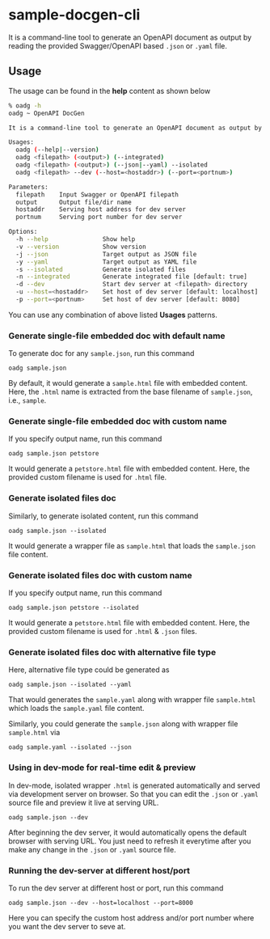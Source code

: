# sample-docgen-cli
It is a command-line tool to generate an OpenAPI document as output by reading the provided Swagger/OpenAPI based `.json` or `.yaml` file. 

## Usage

The usage can be found in the **help** content as shown below

```bash
% oadg -h                     
oadg ~ OpenAPI DocGen

It is a command-line tool to generate an OpenAPI document as output by reading the provided Swagger/OpenAPI based '.json' or '.yaml' file.

Usages:
  oadg (--help|--version)
  oadg <filepath> (<output>) (--integrated)
  oadg <filepath> (<output>) (--json|--yaml) --isolated
  oadg <filepath> --dev (--host=<hostaddr>) (--port=<portnum>)

Parameters:
  filepath    Input Swagger or OpenAPI filepath
  output      Output file/dir name
  hostaddr    Serving host address for dev server
  portnum     Serving port number for dev server

Options:
  -h --help               Show help
  -v --version            Show version
  -j --json               Target output as JSON file
  -y --yaml               Target output as YAML file
  -s --isolated           Generate isolated files
  -n --integrated         Generate integrated file [default: true]
  -d --dev                Start dev server at <filepath> directory
  -u --host=<hostaddr>    Set host of dev server [default: localhost]
  -p --port=<portnum>     Set host of dev server [default: 8080]

```

You can use any combination of above listed **Usages** patterns.

### Generate single-file embedded doc with default name 

To generate doc for any `sample.json`, run this command

```shell
oadg sample.json

```

By default, it would generate a `sample.html` file with embedded content. Here, the `.html` name is extracted from the base filename of `sample.json`, i.e., `sample`. 

### Generate single-file embedded doc with custom name

If you specify output name, run this command

```shell
oadg sample.json petstore

```

It would generate a `petstore.html` file with embedded content. Here, the provided custom filename is used for `.html` file.

### Generate isolated files doc

Similarly, to generate isolated content, run this command

```shell
oadg sample.json --isolated
```

It would generate a wrapper file as `sample.html` that loads the `sample.json` file content.

### Generate isolated files doc with custom name

If you specify output name, run this command

```shell
oadg sample.json petstore --isolated

```

It would generate a `petstore.html` file with embedded content. Here, the provided custom filename is used for `.html` & `.json` files.

### Generate isolated files doc with alternative file type

Here, alternative file type could be generated as

```shell
oadg sample.json --isolated --yaml
```

That would generates the `sample.yaml` along with wrapper file `sample.html` which loads the `sample.yaml` file content.

Similarly, you could generate the `sample.json` along with wrapper file `sample.html` via

```shell
oadg sample.yaml --isolated --json
```

### Using in dev-mode for real-time edit & preview

In dev-mode, isolated wrapper `.html` is generated automatically and served via development server on browser. So that you can edit the `.json` or `.yaml` source file and preview it live at serving URL.

```shell
oadg sample.json --dev
```

After beginning the dev server, it would automatically opens the default browser with serving URL. You just need to refresh it everytime after you make any change in the `.json` or `.yaml` source file.

### Running the dev-server at different host/port

To run the dev server at different host or port, run this command

```shell
oadg sample.json --dev --host=localhost --port=8000
```

Here you can specify the custom host address and/or port number where you want the dev server to seve at.
